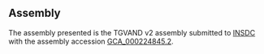 

Assembly
--------

The assembly presented is the TGVAND v2 assembly submitted to
[INSDC](http://www.insdc.org) with the assembly accession
[GCA\_000224845.2](http://www.ebi.ac.uk/ena/data/view/GCA_000224845.2).
